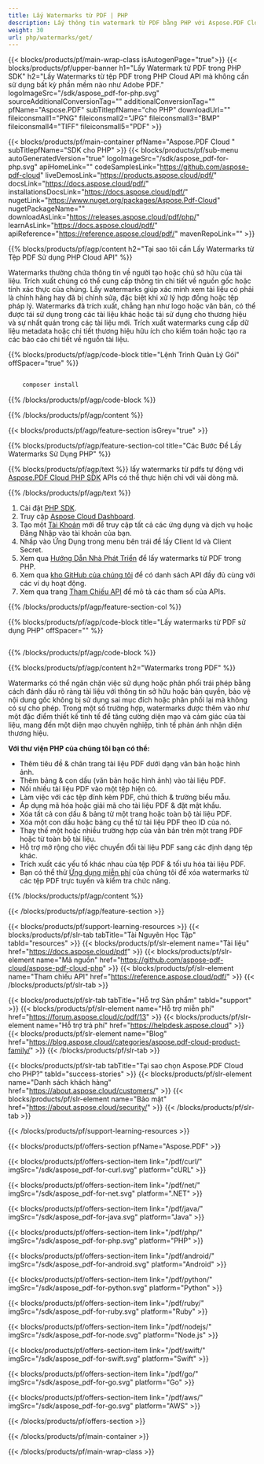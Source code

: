 ```yaml
---
title: Lấy Watermarks từ PDF | PHP
description: Lấy thông tin watermark từ PDF bằng PHP với Aspose.PDF Cloud SDK. Kiểm tra các lớp phủ hình ảnh hoặc thương hiệu.
weight: 30
url: php/watermarks/get/
---
```


{{< blocks/products/pf/main-wrap-class isAutogenPage="true">}}
{{< blocks/products/pf/upper-banner h1="Lấy Watermark từ PDF trong PHP SDK" h2="Lấy Watermarks từ tệp PDF trong PHP Cloud API mà không cần sử dụng bất kỳ phần mềm nào như Adobe PDF." logoImageSrc="/sdk/aspose_pdf-for-php.svg" sourceAdditionalConversionTag="" additionalConversionTag="" pfName="Aspose.PDF" subTitlepfName="cho PHP" downloadUrl="" fileiconsmall1="PNG" fileiconsmall2="JPG" fileiconsmall3="BMP" fileiconsmall4="TIFF" fileiconsmall5="PDF" >}}

{{< blocks/products/pf/main-container pfName="Aspose.PDF Cloud " subTitlepfName="SDK cho PHP" >}}
{{< blocks/products/pf/sub-menu autoGeneratedVersion="true" logoImageSrc="/sdk/aspose_pdf-for-php.svg" apiHomeLink="" codeSamplesLink="https://github.com/aspose-pdf-cloud" liveDemosLink="https://products.aspose.cloud/pdf/" docsLink="https://docs.aspose.cloud/pdf/" installationsDocsLink="https://docs.aspose.cloud/pdf/" nugetLink="https://www.nuget.org/packages/Aspose.Pdf-Cloud" nugetPackageName="" downloadAsLink="https://releases.aspose.cloud/pdf/php/" learnAsLink="https://docs.aspose.cloud/pdf/" apiReference="https://reference.aspose.cloud/pdf/" mavenRepoLink="" >}}

{{% blocks/products/pf/agp/content h2="Tại sao tôi cần Lấy Watermarks từ Tệp PDF Sử dụng PHP Cloud API" %}}

Watermarks thường chứa thông tin về người tạo hoặc chủ sở hữu của tài liệu. Trích xuất chúng có thể cung cấp thông tin chi tiết về nguồn gốc hoặc tính xác thực của chúng. Lấy watermarks giúp xác minh xem tài liệu có phải là chính hãng hay đã bị chỉnh sửa, đặc biệt khi xử lý hợp đồng hoặc tệp pháp lý. Watermarks đã trích xuất, chẳng hạn như logo hoặc văn bản, có thể được tái sử dụng trong các tài liệu khác hoặc tái sử dụng cho thương hiệu và sự nhất quán trong các tài liệu mới.
Trích xuất watermarks cung cấp dữ liệu metadata hoặc chi tiết thương hiệu hữu ích cho kiểm toán hoặc tạo ra các báo cáo chi tiết về nguồn tài liệu.

{{% blocks/products/pf/agp/code-block title="Lệnh Trình Quản Lý Gói" offSpacer="true" %}}

```bash
     
    composer install

```

{{% /blocks/products/pf/agp/code-block %}}

{{% /blocks/products/pf/agp/content %}}

{{< blocks/products/pf/agp/feature-section isGrey="true" >}}

{{% blocks/products/pf/agp/feature-section-col title="Các Bước Để Lấy Watermarks Sử Dụng PHP" %}}

{{% blocks/products/pf/agp/text %}}
lấy watermarks từ pdfs tự động với
[Aspose.PDF Cloud PHP SDK](https://products.aspose.cloud/pdf/php/)
APIs có thể thực hiện chỉ với vài dòng mã.

{{% /blocks/products/pf/agp/text %}}

1. Cài đặt [PHP SDK](https://pypi.org/project/asposepdfcloud/).
1. Truy cập [Aspose Cloud Dashboard](https://dashboard.aspose.cloud/).
1. Tạo một [Tài Khoản](https://docs.aspose.cloud/display/storagecloud/Creating+and+Managing+Account) mới để truy cập tất cả các ứng dụng và dịch vụ hoặc Đăng Nhập vào tài khoản của bạn.
1. Nhấp vào Ứng Dụng trong menu bên trái để lấy Client Id và Client Secret.
1. Xem qua [Hướng Dẫn Nhà Phát Triển](https://docs.aspose.cloud/pdf/working-with-stamps/) để lấy watermarks từ PDF trong PHP.
1. Xem qua [kho GitHub của chúng tôi](https://github.com/aspose-pdf-cloud/aspose-pdf-cloud-php) để có danh sách API đầy đủ cùng với các ví dụ hoạt động.
1. Xem qua trang [Tham Chiếu API](https://reference.aspose.cloud/pdf/#/Document) để mô tả các tham số của APIs.

{{% /blocks/products/pf/agp/feature-section-col %}}


{{% blocks/products/pf/agp/code-block title="Lấy watermarks từ PDF sử dụng PHP" offSpacer="" %}}

```php


```

{{% /blocks/products/pf/agp/code-block %}}

{{% blocks/products/pf/agp/content h2="Watermarks trong PDF" %}}

Watermarks có thể ngăn chặn việc sử dụng hoặc phân phối trái phép bằng cách đánh dấu rõ ràng tài liệu với thông tin sở hữu hoặc bản quyền, bảo vệ nội dung gốc không bị sử dụng sai mục đích hoặc phân phối lại mà không có sự cho phép.
Trong một số trường hợp, watermarks được thêm vào như một đặc điểm thiết kế tinh tế để tăng cường diện mạo và cảm giác của tài liệu, mang đến một diện mạo chuyên nghiệp, tinh tế phản ánh nhận diện thương hiệu.

**Với thư viện PHP của chúng tôi bạn có thể:**

+ Thêm tiêu đề & chân trang tài liệu PDF dưới dạng văn bản hoặc hình ảnh.
+ Thêm bảng & con dấu (văn bản hoặc hình ảnh) vào tài liệu PDF.
+ Nối nhiều tài liệu PDF vào một tệp hiện có.
+ Làm việc với các tệp đính kèm PDF, chú thích & trường biểu mẫu.
+ Áp dụng mã hóa hoặc giải mã cho tài liệu PDF & đặt mật khẩu.
+ Xóa tất cả con dấu & bảng từ một trang hoặc toàn bộ tài liệu PDF.
+ Xóa một con dấu hoặc bảng cụ thể từ tài liệu PDF theo ID của nó.
+ Thay thế một hoặc nhiều trường hợp của văn bản trên một trang PDF hoặc từ toàn bộ tài liệu.
+ Hỗ trợ mở rộng cho việc chuyển đổi tài liệu PDF sang các định dạng tệp khác.
+ Trích xuất các yếu tố khác nhau của tệp PDF & tối ưu hóa tài liệu PDF.
+ Bạn có thể thử [Ứng dụng miễn phí](https://products.aspose.app/pdf/remove-watermark) của chúng tôi để xóa watermarks từ các tệp PDF trực tuyến và kiểm tra chức năng.

{{% /blocks/products/pf/agp/content %}}

{{< /blocks/products/pf/agp/feature-section >}}

{{< blocks/products/pf/support-learning-resources >}}
{{< blocks/products/pf/slr-tab tabTitle="Tài Nguyên Học Tập" tabId="resources" >}}
{{< blocks/products/pf/slr-element name="Tài liệu" href="https://docs.aspose.cloud/pdf" >}}
{{< blocks/products/pf/slr-element name="Mã nguồn" href="https://github.com/aspose-pdf-cloud/aspose-pdf-cloud-php" >}}
{{< blocks/products/pf/slr-element name="Tham chiếu API" href="https://reference.aspose.cloud/pdf/" >}}
{{< /blocks/products/pf/slr-tab >}}

{{< blocks/products/pf/slr-tab tabTitle="Hỗ trợ Sản phẩm" tabId="support" >}}
{{< blocks/products/pf/slr-element name="Hỗ trợ miễn phí" href="https://forum.aspose.cloud/c/pdf/13" >}}
{{< blocks/products/pf/slr-element name="Hỗ trợ trả phí" href="https://helpdesk.aspose.cloud" >}}
{{< blocks/products/pf/slr-element name="Blog" href="https://blog.aspose.cloud/categories/aspose.pdf-cloud-product-family/" >}}
{{< /blocks/products/pf/slr-tab >}}

{{< blocks/products/pf/slr-tab tabTitle="Tại sao chọn Aspose.PDF Cloud cho PHP?" tabId="success-stories" >}}
{{< blocks/products/pf/slr-element name="Danh sách khách hàng" href="https://about.aspose.cloud/customers/" >}}
{{< blocks/products/pf/slr-element name="Bảo mật" href="https://about.aspose.cloud/security/" >}}
{{< /blocks/products/pf/slr-tab >}}

{{< /blocks/products/pf/support-learning-resources >}}

{{< blocks/products/pf/offers-section pfName="Aspose.PDF" >}}

{{< blocks/products/pf/offers-section-item link="/pdf/curl/" imgSrc="/sdk/aspose_pdf-for-curl.svg" platform="cURL" >}}

{{< blocks/products/pf/offers-section-item link="/pdf/net/" imgSrc="/sdk/aspose_pdf-for-net.svg" platform=".NET" >}}

{{< blocks/products/pf/offers-section-item link="/pdf/java/" imgSrc="/sdk/aspose_pdf-for-java.svg" platform="Java" >}}

{{< blocks/products/pf/offers-section-item link="/pdf/php/" imgSrc="/sdk/aspose_pdf-for-php.svg" platform="PHP" >}}

{{< blocks/products/pf/offers-section-item link="/pdf/android/" imgSrc="/sdk/aspose_pdf-for-android.svg" platform="Android" >}}

{{< blocks/products/pf/offers-section-item link="/pdf/python/" imgSrc="/sdk/aspose_pdf-for-python.svg" platform="Python" >}}

{{< blocks/products/pf/offers-section-item link="/pdf/ruby/" imgSrc="/sdk/aspose_pdf-for-ruby.svg" platform="Ruby" >}}

{{< blocks/products/pf/offers-section-item link="/pdf/nodejs/" imgSrc="/sdk/aspose_pdf-for-node.svg" platform="Node.js" >}}

{{< blocks/products/pf/offers-section-item link="/pdf/swift/" imgSrc="/sdk/aspose_pdf-for-swift.svg" platform="Swift" >}}

{{< blocks/products/pf/offers-section-item link="/pdf/go/" imgSrc="/sdk/aspose_pdf-for-go.svg" platform="Go" >}}

{{< blocks/products/pf/offers-section-item link="/pdf/aws/" imgSrc="/sdk/aspose_pdf-for-go.svg" platform="AWS" >}}

{{< /blocks/products/pf/offers-section >}}

<!-- aboutfile Ends -->

{{< /blocks/products/pf/main-container >}}

{{< /blocks/products/pf/main-wrap-class >}}
